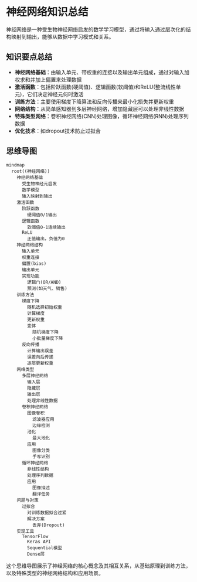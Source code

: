 # 神经网络知识总结

神经网络是一种受生物神经网络启发的数学学习模型，通过将输入通过层次化的结构映射到输出，能够从数据中学习模式和关系。

## 知识要点总结

- **神经网络基础**：由输入单元、带权重的连接以及输出单元组成，通过对输入加权求和并加上偏置来处理数据
- **激活函数**：包括阶跃函数(硬阈值)、逻辑函数(软阈值)和ReLU(整流线性单元)，它们决定神经元何时激活
- **训练方法**：主要使用梯度下降算法和反向传播来最小化损失并更新权重
- **网络结构**：从简单感知器到多层神经网络，增加隐藏层可以处理非线性数据
- **特殊类型网络**：卷积神经网络(CNN)处理图像，循环神经网络(RNN)处理序列数据
- **优化技术**：如dropout技术防止过拟合

## 思维导图

```mermaid
mindmap
  root((神经网络))
    神经网络基础
      受生物神经元启发
      数学模型
      输入映射到输出
    激活函数
      阶跃函数
        硬阈值0/1输出
      逻辑函数
        软阈值0-1连续输出
      ReLU
        正值输出，负值为0
    神经网络结构
      输入单元
      权重连接
      偏置(bias)
      输出单元
      实现功能
        逻辑门(OR/AND)
        预测(如天气、销售)
    训练方法
      梯度下降
        随机选择初始权重
        计算梯度
        更新权重
        变体
          随机梯度下降
          小批量梯度下降
      反向传播
        计算输出误差
        误差向后传递
        逐层更新权重
    网络类型
      多层神经网络
        输入层
        隐藏层
        输出层
        处理非线性数据
      卷积神经网络
        图像卷积
          滤波器应用
          边缘检测
        池化
          最大池化
        应用
          图像分类
          手写识别
      循环神经网络
        非线性结构
        处理序列数据
        应用
          图像描述
          翻译任务
    问题与对策
      过拟合
        对训练数据拟合过紧
        解决方案
          丢弃(Dropout)
    实现工具
      TensorFlow
        Keras API
        Sequential模型
        Dense层
```

这个思维导图展示了神经网络的核心概念及其相互关系，从基础原理到训练方法，以及特殊类型的神经网络结构和应用场景。